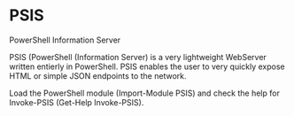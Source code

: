 PSIS
====

PowerShell Information Server


   PSIS (PowerShell (Information Server) is a very lightweight WebServer written entierly in PowerShell.
   PSIS enables the user to very quickly expose HTML or simple JSON endpoints to the network.

   Load the PowerShell module (Import-Module PSIS) and check the help for Invoke-PSIS (Get-Help Invoke-PSIS).
